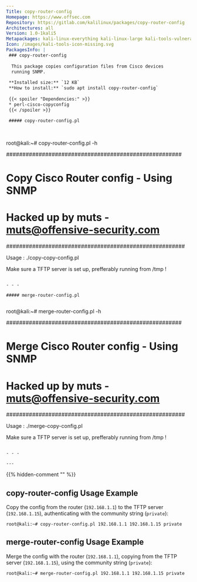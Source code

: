 ```yaml
---
Title: copy-router-config
Homepage: https://www.offsec.com
Repository: https://gitlab.com/kalilinux/packages/copy-router-config
Architectures: all
Version: 1.0-1kali5
Metapackages: kali-linux-everything kali-linux-large kali-tools-vulnerability 
Icon: /images/kali-tools-icon-missing.svg
PackagesInfo: |
 ### copy-router-config
 
  This package copies configuration files from Cisco devices
  running SNMP.
 
 **Installed size:** `12 KB`  
 **How to install:** `sudo apt install copy-router-config`  
 
 {{< spoiler "Dependencies:" >}}
 * perl-cisco-copyconfig
 {{< /spoiler >}}
 
 ##### copy-router-config.pl
 
 
 ```
 root@kali:~# copy-router-config.pl -h
 
 ######################################################
 # Copy Cisco Router config  - Using SNMP
 # Hacked up by muts - muts@offensive-security.com
 #######################################################
 
 Usage : ./copy-copy-config.pl <router-ip> <tftp-serverip> <community> 
 
 Make sure a TFTP server is set up, prefferably running from /tmp ! 
 
 ```
 
 - - -
 
 ##### merge-router-config.pl
 
 
 ```
 root@kali:~# merge-router-config.pl -h
 
 ######################################################
 # Merge Cisco Router config  - Using SNMP
 # Hacked up by muts - muts@offensive-security.com
 #######################################################
 
 Usage : ./merge-copy-config.pl <router-ip> <tftp-serverip> <community> 
 
 Make sure a TFTP server is set up, prefferably running from /tmp ! 
 
 ```
 
 - - -
 
---
```

{{% hidden-comment "<!--Do not edit anything above this line-->" %}}

## copy-router-config Usage Example

Copy the config from the router (`192.168.1.1`) to the TFTP server (`192.168.1.15`), authenticating with the community string (`private`):

```
root@kali:~# copy-router-config.pl 192.168.1.1 192.168.1.15 private
```

## merge-router-config Usage Example

Merge the config with the router (`192.168.1.1`), copying from the TFTP server (`192.168.1.15`), using the community string (`private`):

```
root@kali:~# merge-router-config.pl 192.168.1.1 192.168.1.15 private
```
